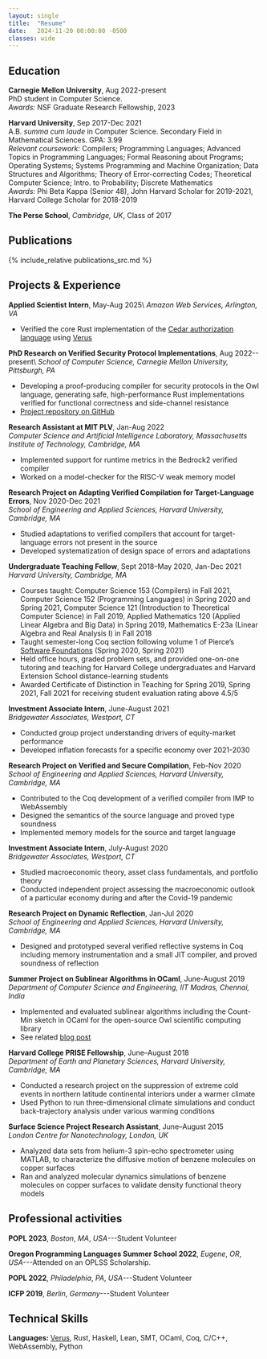 ```yaml
---
layout: single
title:  "Resume"
date:   2024-11-20 00:00:00 -0500
classes: wide
---
```


## Education

**Carnegie Mellon University**, Aug 2022-present    
PhD student in Computer Science.    
*Awards:* NSF Graduate Research Fellowship, 2023    

**Harvard University**, Sep 2017-Dec 2021    
A.B. _summa cum laude_ in Computer Science.  Secondary Field in Mathematical Sciences. GPA: 3.99      
*Relevant coursework:* Compilers; Programming Languages; Advanced Topics in Programming Languages; Formal Reasoning about Programs; Operating Systems; Systems Programming and Machine Organization; Data Structures and Algorithms; Theory of Error-correcting Codes; Theoretical Computer Science; Intro. to Probability; Discrete Mathematics      
*Awards:* Phi Beta Kappa (Senior 48), John Harvard Scholar for 2019-2021, Harvard College Scholar for 2018-2019    

**The Perse School**, *Cambridge, UK*, Class of 2017   
<!-- *A-levels/Pre-U:* Mathematics, Further Mathematics, Physics, Chemistry, Economics    
*Awards:* Arkwright Engineering Scholarship, Sixth Form Academic and Music Scholarships   -->

## Publications

{% include_relative publications_src.md %}

## Projects & Experience

**Applied Scientist Intern**, May-Aug 2025\\
*Amazon Web Services, Arlington, VA*
- Verified the core Rust implementation of the [Cedar authorization language](https://www.cedarpolicy.com/) using [Verus](https://github.com/verus-lang/verus)

**PhD Research on Verified Security Protocol Implementations**, Aug 2022--present\\
*School of Computer Science, Carnegie Mellon University, Pittsburgh, PA*
- Developing a proof-producing compiler for security protocols in the Owl language, generating safe, high-performance Rust implementations verified for functional correctness and side-channel resistance
- [Project repository on GitHub](https://github.com/secure-foundations/owl)

**Research Assistant at MIT PLV**, Jan-Aug 2022    
*Computer Science and Artificial Intelligence Laboratory, Massachusetts Institute of Technology, Cambridge, MA*
- Implemented support for runtime metrics in the Bedrock2 verified compiler
- Worked on a model-checker for the RISC-V weak memory model 

**Research Project on Adapting Verified Compilation for Target-Language Errors**, Nov 2020-Dec 2021    
*School of Engineering and Applied Sciences, Harvard University, Cambridge, MA* 
- Studied adaptations to verified compilers that account for target-language errors not present in the source
- Developed systematization of design space of errors and adaptations

**Undergraduate Teaching Fellow**, Sept 2018–May 2020, Jan-Dec 2021     
*Harvard University, Cambridge, MA*  
-   Courses taught: Computer Science 153 (Compilers) in Fall 2021, Computer Science 152 (Programming Languages) in Spring 2020 and Spring 2021, Computer Science 121 (Introduction to Theoretical Computer Science) in Fall 2019, Applied Mathematics 120 (Applied Linear Algebra and Big Data) in Spring 2019, Mathematics E-23a (Linear Algebra and Real Analysis I) in Fall 2018
-   Taught semester-long Coq section following volume 1 of Pierce’s [Software Foundations](https://softwarefoundations.cis.upenn.edu/lf-current/index.html) (Spring 2020, Spring 2021)
-   Held office hours, graded problem sets, and provided one-on-one tutoring and teaching for Harvard College undergraduates and Harvard Extension School distance-learning students
-   Awarded Certificate of Distinction in Teaching for Spring 2019, Spring 2021, Fall 2021 for receiving student evaluation rating above 4.5/5

**Investment Associate Intern**, June-August 2021    
*Bridgewater Associates, Westport, CT* 
- Conducted group project understanding drivers of equity-market performance
- Developed inflation forecasts for a specific economy over 2021-2030

**Research Project on Verified and Secure Compilation**, Feb-Nov 2020    
*School of Engineering and Applied Sciences, Harvard University, Cambridge, MA* 
- Contributed to the Coq development of a verified compiler from IMP to WebAssembly 
- Designed the semantics of the source language and proved type soundness 
- Implemented memory models for the source and target language 

**Investment Associate Intern**, July-August 2020    
*Bridgewater Associates, Westport, CT* 
- Studied macroeconomic theory, asset class fundamentals, and portfolio theory 
- Conducted independent project assessing the macroeconomic outlook of a particular economy
during and after the Covid-19 pandemic 

**Research Project on Dynamic Reflection**, Jan-Jul 2020    
*School of Engineering and Applied Sciences, Harvard University, Cambridge, MA* 
- Designed and prototyped several verified reflective systems in Coq including memory instrumentation and a small JIT compiler, and proved soundness of reflection 

**Summer Project on Sublinear Algorithms in OCaml**, June-August 2019    
*Department of Computer Science and Engineering, IIT Madras, Chennai, India*  
-   Implemented and evaluated sublinear algorithms including the Count-Min sketch in OCaml for the open-source Owl scientific computing library
-   See related [blog post](/ocaml/owl/count-min-sketch/sublinear-algorithms/countmin-sketch/)

**Harvard College PRISE Fellowship**, June–August 2018    
*Department of Earth and Planetary Sciences, Harvard University, Cambridge, MA*  
-   Conducted a research project on the suppression of extreme cold events in northern latitude continental interiors under a warmer climate
-   Used Python to run three-dimensional climate simulations and conduct back-trajectory analysis under various warming conditions

**Surface Science Project Research Assistant**, June–August 2015      
*London Centre for Nanotechnology, London, UK*  
-   Analyzed data sets from helium-3 spin-echo spectrometer using MATLAB, to characterize the diffusive motion of benzene molecules on copper surfaces
-   Ran and analyzed molecular dynamics simulations of benzene molecules on copper surfaces to validate density functional theory models

## Professional activities

**POPL 2023**, *Boston*, *MA*, *USA*---Student Volunteer

**Oregon Programming Languages Summer School 2022**, *Eugene*, *OR*, *USA*---Attended on an OPLSS Scholarship.

**POPL 2022**, *Philadelphia*, *PA*, *USA*---Student Volunteer       

**ICFP 2019**, *Berlin*, *Germany*---Student Volunteer       

## Technical Skills

**Languages:** [Verus](https://github.com/verus-lang/verus), Rust, Haskell, Lean, SMT, OCaml, Coq, C/C++, WebAssembly, Python
